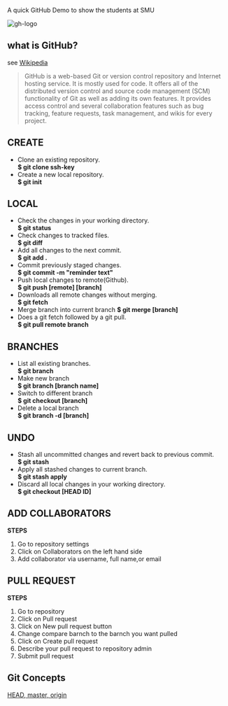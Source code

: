 A quick GitHub Demo to show the students at SMU

![gh-logo](https://user-images.githubusercontent.com/15793521/28505229-7317ae18-6fe7-11e7-8665-ae3539a72266.png)


what is GitHub?
-----------

see [Wikipedia](https://en.wikipedia.org/wiki/GitHub)

> GitHub is a web-based Git or version control repository and Internet hosting service. It is mostly used for code. It offers all of the distributed version control and source code management (SCM) functionality of Git as well as adding its own features. It provides access control and several collaboration features such as bug tracking, feature requests, task management, and wikis for every project.


CREATE
-----------

* Clone an existing repository.  
**$ git clone ssh-key**  
* Create a new local repository.  
**$ git init** 

LOCAL
----------- 

* Check the changes in your working directory.  
**$ git status**  
* Check changes to tracked files.  
**$ git diff** 
* Add all changes to the next commit.  
**$ git add .**  
* Commit previously staged changes.  
**$ git commit -m "reminder text"**
* Push local changes to remote(Github).  
**$ git push [remote] [branch]** 
* Downloads all remote changes without merging.  
**$ git fetch**  
* Merge branch into current branch 
**$ git merge [branch]**
* Does a git fetch followed by a git pull.  
**$ git pull remote branch** 
  
BRANCHES
-----------

* List all existing branches.  
**$ git branch**
* Make new branch    
**$ git branch [branch name]**   
* Switch to different branch    
**$ git checkout [branch]** 
* Delete a local branch    
**$ git branch -d [branch]** 
   
UNDO
-----------

* Stash all uncommitted changes and revert back to previous commit.  
**$ git stash**  
* Apply all stashed changes to current branch.  
**$ git stash apply** 
* Discard all local changes in your working directory.  
**$ git checkout [HEAD ID]** 



ADD COLLABORATORS
-----------

**STEPS**
1. Go to repository settings
2. Click on Collaborators on the left hand side
3. Add collaborator via username, full name,or email


PULL REQUEST
-----------

**STEPS**
1. Go to repository 
2. Click on Pull request
3. Click on New pull request button
4. Change compare barnch to the barnch you want pulled
5. Click on Create pull request
6. Describe your pull request to repository admin
7. Submit pull request


Git Concepts  
-----------

[ HEAD, master, origin ](https://stackoverflow.com/questions/8196544/what-are-the-git-concepts-of-head-master-origin)

